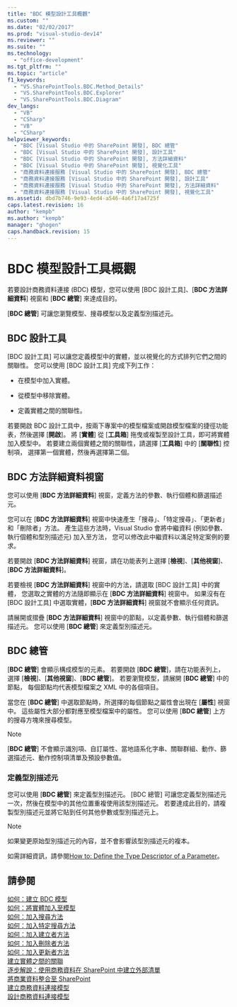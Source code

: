 ```yaml
---
title: "BDC 模型設計工具概觀"
ms.custom: ""
ms.date: "02/02/2017"
ms.prod: "visual-studio-dev14"
ms.reviewer: ""
ms.suite: ""
ms.technology: 
  - "office-development"
ms.tgt_pltfrm: ""
ms.topic: "article"
f1_keywords: 
  - "VS.SharePointTools.BDC.Method_Details"
  - "VS.SharePointTools.BDC.Explorer"
  - "VS.SharePointTools.BDC.Diagram"
dev_langs: 
  - "VB"
  - "CSharp"
  - "VB"
  - "CSharp"
helpviewer_keywords: 
  - "BDC [Visual Studio 中的 SharePoint 開發], BDC 總管"
  - "BDC [Visual Studio 中的 SharePoint 開發], 設計工具"
  - "BDC [Visual Studio 中的 SharePoint 開發], 方法詳細資料"
  - "BDC [Visual Studio 中的 SharePoint 開發], 視覺化工具"
  - "商務資料連接服務 [Visual Studio 中的 SharePoint 開發], BDC 總管"
  - "商務資料連接服務 [Visual Studio 中的 SharePoint 開發], 設計工具"
  - "商務資料連接服務 [Visual Studio 中的 SharePoint 開發], 方法詳細資料"
  - "商務資料連接服務 [Visual Studio 中的 SharePoint 開發], 視覺化工具"
ms.assetid: dbd7b746-9e93-4ed4-a546-4a6f17a4725f
caps.latest.revision: 16
author: "kempb"
ms.author: "kempb"
manager: "ghogen"
caps.handback.revision: 15
---
```

# BDC 模型設計工具概觀
  若要設計商務資料連接 \(BDC\) 模型，您可以使用 \[BDC 設計工具\]、\[**BDC 方法詳細資料**\] 視窗和 \[**BDC 總管**\] 來達成目的。  
  
 \[**BDC 總管**\] 可讓您瀏覽模型、搜尋模型以及定義型別描述元。  
  
## BDC 設計工具  
 \[BDC 設計工具\] 可以讓您定義模型中的實體，並以視覺化的方式排列它們之間的關聯性。  您可以使用 \[BDC 設計工具\] 完成下列工作：  
  
-   在模型中加入實體。  
  
-   從模型中移除實體。  
  
-   定義實體之間的關聯性。  
  
 若要開啟 BDC 設計工具中，按兩下專案中的模型檔案或開啟模型檔案的捷徑功能表，然後選擇 \[**開啟**\]。  將 \[**實體**\] 從 \[**工具箱**\] 拖曳或複製至設計工具，即可將實體加入模型中。  若要建立兩個實體之間的關聯性，請選擇 \[**工具箱**\] 中的 \[**關聯性**\] 控制項， 選擇第一個實體，然後再選擇第二個。  
  
## BDC 方法詳細資料視窗  
 您可以使用 \[**BDC 方法詳細資料**\] 視窗，定義方法的參數、執行個體和篩選描述元。  
  
 您可以在 \[**BDC 方法詳細資料**\] 視窗中快速產生「搜尋」、「特定搜尋」、「更新者」和「刪除者」方法。  產生這些方法時，Visual Studio 會將中繼資料 \(例如參數、執行個體和型別描述元\) 加入至方法，  您可以修改此中繼資料以滿足特定案例的要求。  
  
 若要開啟 \[**BDC 方法詳細資料**\] 視窗，請在功能表列上選擇 \[**檢視**\]、\[**其他視窗**\]、\[**BDC 方法詳細資料**\]。  
  
 若要檢視 \[**BDC 方法詳細資料**\] 視窗中的方法，請選取 \[BDC 設計工具\] 中的實體，  您選取之實體的方法隨即顯示在 \[**BDC 方法詳細資料**\] 視窗中。  如果沒有在 \[BDC 設計工具\] 中選取實體，\[**BDC 方法詳細資料**\] 視窗就不會顯示任何資訊。  
  
 請展開或摺疊 \[**BDC 方法詳細資料**\] 視窗中的節點，以定義參數、執行個體和篩選描述元。  您可以使用 \[**BDC 總管**\] 來定義型別描述元。  
  
## BDC 總管  
 \[**BDC 總管**\] 會顯示構成模型的元素。  若要開啟 \[**BDC 總管**\]，請在功能表列上，選擇 \[**檢視**\]、\[**其他視窗**\]、\[**BDC 總管**\]。  若要瀏覽模型，請展開 \[**BDC 總管**\] 中的節點，  每個節點均代表模型檔案之 XML 中的各個項目。  
  
 當您在 \[**BDC 總管**\] 中選取節點時，所選擇的每個節點之屬性會出現在 \[**屬性**\] 視窗中。  這些屬性大部分都對應至模型檔案中的屬性。  您可以使用 \[**BDC 總管**\] 上方的搜尋方塊來搜尋模型。  
  
> [!NOTE]  
>  \[**BDC 總管**\] 不會顯示識別項、自訂屬性、當地語系化字串、關聯群組、動作、篩選描述元、動作控制項清單及預設參數值。  
  
### 定義型別描述元  
 您可以使用 \[**BDC 總管**\] 來定義型別描述元。  \[BDC 總管\] 可讓您定義型別描述元一次，然後在模型中的其他位置重複使用該型別描述元。  若要達成此目的，請複製型別描述元並將它貼到任何其他參數或型別描述元上。  
  
> [!NOTE]  
>  如果變更原始型別描述元的內容，並不會影響該型別描述元的複本。  
  
 如需詳細資訊，請參閱[How to: Define the Type Descriptor of a Parameter](../sharepoint/how-to-define-the-type-descriptor-of-a-parameter.md)。  
  
## 請參閱  
 [如何：建立 BDC 模型](../sharepoint/how-to-create-a-bdc-model.md)   
 [如何：將實體加入至模型](../sharepoint/how-to-add-an-entity-to-a-model.md)   
 [如何：加入搜尋方法](../sharepoint/how-to-add-a-finder-method.md)   
 [如何：加入特定搜尋方法](../sharepoint/how-to-add-a-specific-finder-method.md)   
 [如何：加入建立者方法](../sharepoint/how-to-add-a-creator-method.md)   
 [如何：加入刪除者方法](../sharepoint/how-to-add-a-deleter-method.md)   
 [如何：加入更新者方法](../sharepoint/how-to-add-an-updater-method.md)   
 [建立實體之間的關聯](../sharepoint/creating-an-association-between-entities.md)   
 [逐步解說：使用商務資料在 SharePoint 中建立外部清單](../sharepoint/walkthrough-creating-an-external-list-in-sharepoint-by-using-business-data.md)   
 [將商業資料整合至 SharePoint](../sharepoint/integrating-business-data-into-sharepoint.md)   
 [建立商務資料連接模型](../sharepoint/creating-a-business-data-connectivity-model.md)   
 [設計商務資料連接模型](../sharepoint/designing-a-business-data-connectivity-model.md)  
  
  